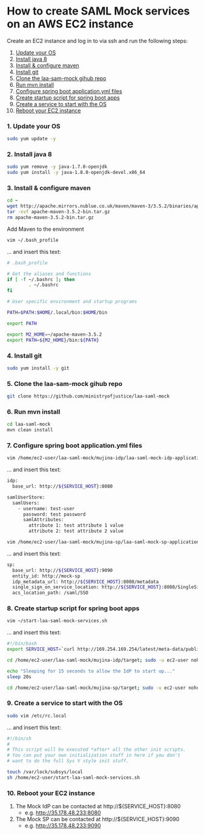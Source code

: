 # How to create SAML Mock services on an AWS EC2 instance
Create an EC2 instance and log in to via ssh and run the following steps:

1.  [Update your OS](#1-update-your-os)
2.  [Install java 8](#2-install-java-8)
3.  [Install & configure maven](#3-install--configure-maven)
4.  [Install git](#4-install-git)
5.  [Clone the laa-sam-mock gihub repo](#5-clone-the-laa-sam-mock-gihub-repo)
6.  [Run mvn install](#6-run-mvn-install)
7.  [Configure spring boot application.yml files](#7-configure-spring-boot-applicationyml-files)
8.  [Create startup script for spring boot apps](#8-create-startup-script-for-spring-boot-apps)
9.  [Create a service to start with the OS](#9-create-a-service-to-start-with-the-os)
10. [Reboot your EC2 instance](#10-reboot-your-ec2-instance)

### 1. Update your OS
```bash
sudo yum update -y
```

### 2. Install java 8
```bash
sudo yum remove -y java-1.7.0-openjdk
sudo yum install -y java-1.8.0-openjdk-devel.x86_64
```

### 3. Install & configure maven
```bash
cd ~
wget http://apache.mirrors.nublue.co.uk/maven/maven-3/3.5.2/binaries/apache-maven-3.5.2-bin.tar.gz
tar -xvf apache-maven-3.5.2-bin.tar.gz
rm apache-maven-3.5.2-bin.tar.gz
```

Add Maven to the environment
```bash
vim ~/.bash_profile
```

... and insert this text:
```bash
# .bash_profile

# Get the aliases and functions
if [ -f ~/.bashrc ]; then
        . ~/.bashrc
fi

# User specific environment and startup programs

PATH=$PATH:$HOME/.local/bin:$HOME/bin

export PATH

export M2_HOME=~/apache-maven-3.5.2
export PATH=${M2_HOME}/bin:${PATH}
```

### 4. Install git
```bash
sudo yum install -y git
```

### 5. Clone the laa-sam-mock gihub repo
```bash
git clone https://github.com/ministryofjustice/laa-saml-mock
```

### 6. Run mvn install
```bash
cd laa-saml-mock
mvn clean install
```

### 7. Configure spring boot application.yml files
```bash
vim /home/ec2-user/laa-saml-mock/mujina-idp/laa-saml-mock-idp-application.yml
```

... and insert this text:
```bash
idp:
  base_url: http://${SERVICE_HOST}:8080

samlUserStore:
  samlUsers:
    - username: test-user
      password: test password
      samlAttributes:
        attribute 1: test attribute 1 value
        attribute 2: test attribute 2 value
```

```bash
vim /home/ec2-user/laa-saml-mock/mujina-sp/laa-saml-mock-sp-application.yml
```

... and insert this text:
```bash
sp:
  base_url: http://${SERVICE_HOST}:9090
  entity_id: http://mock-sp
  idp_metadata_url: http://${SERVICE_HOST}:8080/metadata
  single_sign_on_service_location: http://${SERVICE_HOST}:8080/SingleSignOnService
  acs_location_path: /saml/SSO
```

### 8. Create startup script for spring boot apps
```bash
vim ~/start-laa-saml-mock-services.sh
```

... and insert this text:
```bash
#!/bin/bash
export SERVICE_HOST=`curl http://169.254.169.254/latest/meta-data/public-ipv4`;

cd /home/ec2-user/laa-saml-mock/mujina-idp/target; sudo -u ec2-user nohup java -DSERVICE_HOST=${SERVICE_HOST} -jar laa-saml-mock-idp-1.0.0.jar --spring.config.location=/home/ec2-user/laa-saml-mock/mujina-idp/laa-saml-mock-idp-application.yml &

echo "Sleeping for 15 seconds to allow the IdP to start up..."
sleep 20s

cd /home/ec2-user/laa-saml-mock/mujina-sp/target; sudo -u ec2-user nohup java -DSERVICE_HOST=${SERVICE_HOST} -jar laa-saml-mock-sp-1.0.0.jar --spring.config.location=/home/ec2-user/laa-saml-mock/mujina-sp/laa-saml-mock-sp-application.yml &
```

### 9. Create a service to start with the OS
```bash
sudo vim /etc/rc.local
```

... and insert this text:
```bash
#!/bin/sh
#
# This script will be executed *after* all the other init scripts.
# You can put your own initialization stuff in here if you don't
# want to do the full Sys V style init stuff.

touch /var/lock/subsys/local
sh /home/ec2-user/start-laa-saml-mock-services.sh
```

### 10. Reboot your EC2 instance
1. The Mock IdP can be contacted at http://${SERVICE_HOST}:8080
   * e.g. http://35.178.48.233:8080
2. The Mock SP can be contacted at http://${SERVICE_HOST}:9090
   * e.g. http://35.178.48.233:9090
